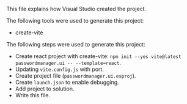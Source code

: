 This file explains how Visual Studio created the project.

The following tools were used to generate this project:
- create-vite

The following steps were used to generate this project:
- Create react project with create-vite: `npm init --yes vite@latest passwordmanager.ui -- --template=react`.
- Updating `vite.config.js` with port.
- Create project file (`passwordmanager.ui.esproj`).
- Create `launch.json` to enable debugging.
- Add project to solution.
- Write this file.
